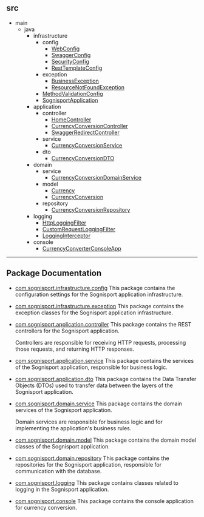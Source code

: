 ## src
  * main
    * java
        * infrastructure
          * config
              * [WebConfig](https://github.com/java_base/sognisport/tree/master/src/main/java/com/sognisport/infrastructure/config/WebConfig.java)
              * [SwaggerConfig](https://github.com/java_base/sognisport/tree/master/src/main/java/com/sognisport/infrastructure/config/SwaggerConfig.java)
              * [SecurityConfig](https://github.com/java_base/sognisport/tree/master/src/main/java/com/sognisport/infrastructure/config/SecurityConfig.java)
              * [RestTemplateConfig](https://github.com/java_base/sognisport/tree/master/src/main/java/com/sognisport/infrastructure/config/RestTemplateConfig.java)
          * exception
              * [BusinessException](https://github.com/java_base/sognisport/tree/master/src/main/java/com/sognisport/infrastructure/exception/BusinessException.java)
              * [ResourceNotFoundException](https://github.com/java_base/sognisport/tree/master/src/main/java/com/sognisport/infrastructure/exception/ResourceNotFoundException.java)
          * [MethodValidationConfig](https://github.com/java_base/sognisport/tree/master/src/main/java/com/sognisport/MethodValidationConfig.java)
          * [SognisportApplication](https://github.com/java_base/sognisport/tree/master/src/main/java/com/sognisport/SognisportApplication.java)
        * application
          * controller
              * [HomeController](https://github.com/java_base/sognisport/tree/master/src/main/java/com/sognisport/application/controller/HomeController.java)
              * [CurrencyConversionController](https://github.com/java_base/sognisport/tree/master/src/main/java/com/sognisport/application/controller/CurrencyConversionController.java)
              * [SwaggerRedirectController](https://github.com/java_base/sognisport/tree/master/src/main/java/com/sognisport/application/controller/SwaggerRedirectController.java)
          * service
              * [CurrencyConversionService](https://github.com/java_base/sognisport/tree/master/src/main/java/com/sognisport/application/service/CurrencyConversionService.java)
          * dto
              * [CurrencyConversionDTO](https://github.com/java_base/sognisport/tree/master/src/main/java/com/sognisport/application/dto/CurrencyConversionDTO.java)
        * domain
          * service
              * [CurrencyConversionDomainService](https://github.com/java_base/sognisport/tree/master/src/main/java/com/sognisport/domain/service/CurrencyConversionDomainService.java)
          * model
              * [Currency](https://github.com/java_base/sognisport/tree/master/src/main/java/com/sognisport/domain/model/Currency.java)
              * [CurrencyConversion](https://github.com/java_base/sognisport/tree/master/src/main/java/com/sognisport/domain/model/CurrencyConversion.java)
          * repository
              * [CurrencyConversionRepository](https://github.com/java_base/sognisport/tree/master/src/main/java/com/sognisport/domain/repository/CurrencyConversionRepository.java)
        * logging
            * [HttpLoggingFilter](https://github.com/java_base/sognisport/tree/master/src/main/java/com/sognisport/logging/HttpLoggingFilter.java)
            * [CustomRequestLoggingFilter](https://github.com/java_base/sognisport/tree/master/src/main/java/com/sognisport/logging/CustomRequestLoggingFilter.java)
            * [LoggingInterceptor](https://github.com/java_base/sognisport/tree/master/src/main/java/com/sognisport/logging/LoggingInterceptor.java)
        * console
            * [CurrencyConverterConsoleApp](https://github.com/java_base/sognisport/tree/master/src/main/java/com/sognisport/console/CurrencyConverterConsoleApp.java)


---

## Package Documentation

- [com.sognisport.infrastructure.config](https://github.com/java_base/sognisport/tree/master/src/main/java/com/sognisport/com/sognisport/infrastructure/config)
This package contains the configuration settings for the Sognisport application infrastructure.

- [com.sognisport.infrastructure.exception](https://github.com/java_base/sognisport/tree/master/src/main/java/com/sognisport/com/sognisport/infrastructure/exception)
This package contains the exception classes for the Sognisport application infrastructure.

- [com.sognisport.application.controller](https://github.com/java_base/sognisport/tree/master/src/main/java/com/sognisport/com/sognisport/application/controller)
This package contains the REST controllers for the Sognisport application.  <p> Controllers are responsible for receiving HTTP requests, processing those requests, and returning HTTP responses. </p>

- [com.sognisport.application.service](https://github.com/java_base/sognisport/tree/master/src/main/java/com/sognisport/com/sognisport/application/service)
This package contains the services of the Sognisport application, responsible for business logic.

- [com.sognisport.application.dto](https://github.com/java_base/sognisport/tree/master/src/main/java/com/sognisport/com/sognisport/application/dto)
This package contains the Data Transfer Objects (DTOs) used to transfer data between the layers of the Sognisport application.

- [com.sognisport.domain.service](https://github.com/java_base/sognisport/tree/master/src/main/java/com/sognisport/com/sognisport/domain/service)
This package contains the domain services of the Sognisport application.  <p> Domain services are responsible for business logic and for implementing the application's business rules. </p>

- [com.sognisport.domain.model](https://github.com/java_base/sognisport/tree/master/src/main/java/com/sognisport/com/sognisport/domain/model)
This package contains the domain model classes of the Sognisport application.

- [com.sognisport.domain.repository](https://github.com/java_base/sognisport/tree/master/src/main/java/com/sognisport/com/sognisport/domain/repository)
This package contains the repositories for the Sognisport application, responsible for communication with the database.

- [com.sognisport.logging](https://github.com/java_base/sognisport/tree/master/src/main/java/com/sognisport/com/sognisport/logging)
This package contains classes related to logging in the Sognisport application.

- [com.sognisport.console](https://github.com/java_base/sognisport/tree/master/src/main/java/com/sognisport/com/sognisport/console)
This package contains the console application for currency conversion.

